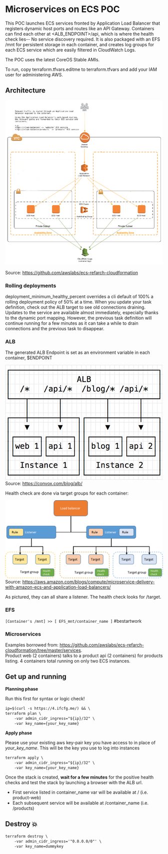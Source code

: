 # Microservices on ECS POC

This POC launches ECS services fronted by Application Load Balancer that registers dynamic host ports and routes like an API Gateway.
Containers can find each other at <ALB_ENDPOINT>/api, which is where the health check lies-- No service discovery required.
It is also packaged with an EFS /mnt for persistent storage in each container, and creates log groups for each ECS service which are easily filtered in CloudWatch Logs.

The POC uses the latest CoreOS Stable AMIs.

To run, copy terraform.tfvars.editme to terraform.tfvars and add your IAM user for administering AWS.

## Architecture

![architecture-overview](images/architecture-overview.png)

Source: https://github.com/awslabs/ecs-refarch-cloudformation

### Rolling deployments

deployment_minimum_healthy_percent overrides a cli default of 100% a rolling deployment policy of 50% at a time.  When you update your task definition, check out the ALB target to see old connections draining.  Updates to the service are available almost immediately, especially thanks to the dynamic port mapping.  However, the previous task definition will continue running for a few minutes as it can take a while to drain connections and the previous task to disappear.


### ALB
The generated ALB Endpoint is set as an environment variable in each container, $ENDPOINT

![alb-routing](images/alb-routing.png)
Source: https://convox.com/blog/alb/

Health check are done via target groups for each container:

![alb-components](images/alb-components.png)
Source: https://aws.amazon.com/blogs/compute/microservice-delivery-with-amazon-ecs-and-application-load-balancers/

As pictured, they can all share a listener.  The health check looks for /target.




### EFS
`[Container's /mnt] >> [ EFS_mnt/container_name ]` #bestartwork

### Microservices
Examples borrowed from: https://github.com/awslabs/ecs-refarch-cloudformation/tree/master/services.  
Product web (2 containers) talks to a product api (2 containers) for products listing.  4 containers total running on only two ECS instances.

## Get up and running

**Planning phase**

Run this first for syntax or logic check!

```
ip=$(curl -s https://4.ifcfg.me/) && \
terraform plan \
	-var admin_cidr_ingress="${ip}/32" \
	-var key_name={your_key_name}
```

**Apply phase**

Please use your existing aws key-pair key you have access to in place of *your_key_name*.  This will be the key you use to log into instances

```
terraform apply \
	-var admin_cidr_ingress="${ip}/32" \
	-var key_name={your_key_name}
```

Once the stack is created, **wait for a few minutes** for the positive health checks and test the stack by launching a browser with the ALB url.
- First service listed in container_name var will be available at / (i.e. product-web)
- Each subsequent service will be available at /container_name (i.e. /products)

## Destroy :boom:

```
terraform destroy \
    -var admin_cidr_ingress='"0.0.0.0/0"' \
    -var key_name=dummykey
```
